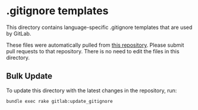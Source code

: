 # .gitignore templates

This directory contains language-specific .gitignore templates that are used by GitLab.

These files were automatically pulled from [this repository](https://github.com/github/gitignore).
Please submit pull requests to that repository. There is no need to edit the files in this directory.

## Bulk Update

To update this directory with the latest changes in the repository, run:

```sh
bundle exec rake gitlab:update_gitignore
```
